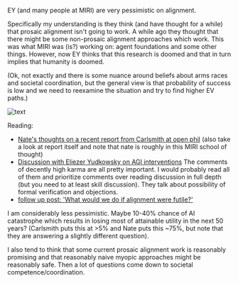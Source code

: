 EY (and many people at MIRI) are very pessimistic on alignment.

Specifically my understanding is they think (and have thought for a while) that
prosaic alignment isn't going to work.  A while ago they thought that there
might be some non-prosaic alignment approaches which work. This was what MIRI
was (is?) working on: agent foundations and some other things.  However, now EY
thinks that this research is doomed and that in turn implies that humanity is
doomed.  

(Ok, not exactly and there is some nuance around beliefs about arms
races and societal coordination, but the general view is that probability of
success is low and we need to reexamine the situation and try to find higher EV
paths.)

![text](https://i.kym-cdn.com/entries/icons/original/000/018/012/this_is_fine.jpeg) 

Reading:
- [Nate's thoughts on a recent report from Carlsmith at open phil](https://www.alignmentforum.org/posts/cCMihiwtZx7kdcKgt/comments-on-carlsmith-s-is-power-seeking-ai-an-existential) 
  (also take a look at report itself and note that nate is roughly in this MIRI school of thought)
- [Discussion with Eliezer Yudkowsky on AGI interventions](https://www.lesswrong.com/posts/CpvyhFy9WvCNsifkY/discussion-with-eliezer-yudkowsky-on-agi-interventions)
  The comments of decently high karma are all pretty important. I would
  probably read all of them and prioritize comments over reading discussion in
  full depth (but you need to at least skill discussion). They talk about
  possibility of formal verification and objections.
- [follow up post: 'What would we do if alignment were futile?'](https://www.lesswrong.com/posts/Xv77XjuZEkjRsvkJp/what-would-we-do-if-alignment-were-futile)

I am considerably less pessimistic. Maybe 10-40% chance of AI catastrophe which
results in losing most of attainable utility in the next 50 years? (Carlsmith
puts this at >5% and Nate puts this ~75%, but note that they are answering a
slightly different question).

I also tend to think that some current prosaic alignment work is reasonably
promising and that reasonably naive myopic approaches might be reasonably safe.
Then a lot of questions come down to societal competence/coordination.
